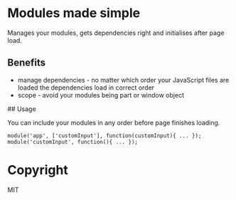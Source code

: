 # Modules made simple

Manages your modules, gets dependencies right and initialises after page load.

## Benefits

 * manage dependencies - no matter which order your JavaScript files are loaded the dependencies load in correct order
 * scope - avoid your modules being part or window object

## Usage

You can include your modules in any order before page finishes loading.

    module('app', ['customInput'], function(customInput){ ... });
    module('customInput', function(){ ... });

# Copyright

MIT
